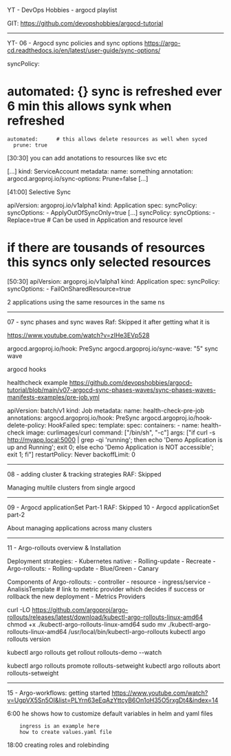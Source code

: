 YT - DevOps Hobbies - argocd playlist

GIT:
https://github.com/devopshobbies/argocd-tutorial

_______________________________________________________
YT- 06 - Argocd sync policies and sync options
https://argo-cd.readthedocs.io/en/latest/user-guide/sync-options/

  syncPolicy:
  # automated: {}  sync is refreshed ever 6 min this allows synk when refreshed
    automated:      # this allows delete resources as well when syced
      prune: true
	  
[30:30]
you can add anotations to resources like svc etc 

[...]
kind: ServiceAccount
metadata:
	name: something
	annotation:
		argocd.argoproj.io/sync-options: Prune=false
[...]

[41:00]
Selective Sync

apiVersion: argoproj.io/v1alpha1
kind: Application
spec:
  syncPolicy:
    syncOptions:
    - ApplyOutOfSyncOnly=true   [...]
  syncPolicy:
    syncOptions:
    - Replace=true  # Can be used in Application and resource level
	
	
	
# if there are tousands of resources this syncs only selected resources

[50:30]
apiVersion: argoproj.io/v1alpha1
kind: Application
spec:
  syncPolicy:
    syncOptions:
    - FailOnSharedResource=true

2 applications using the same resources in the same ns


_______________________________________________________
07 - sync phases and sync waves		Raf: Skipped it after getting what it is

https://www.youtube.com/watch?v=zIHe3EVp528

argocd.argoproj.io/hook: PreSync
argocd.argoproj.io/sync-wave: "5"			sync wave

argocd hooks

healthcheck example
https://github.com/devopshobbies/argocd-tutorial/blob/main/v07-argocd-sync-phases-waves/sync-phases-waves-manifests-examples/pre-job.yml


apiVersion: batch/v1
kind: Job
metadata:
  name: health-check-pre-job
  annotations:
    argocd.argoproj.io/hook: PreSync
    argocd.argoproj.io/hook-delete-policy: HookFailed
spec:
  template:
    spec:
      containers:
        - name: health-check
          image: curlimages/curl
          command: ["/bin/sh", "-c"]
          args: ["if curl -s http://myapp.local:5000 | grep -qi 'running'; then echo 'Demo Application is up and Running'; exit 0; else echo 'Demo Application is NOT accessible'; exit 1; fi"]
      restartPolicy: Never
  backoffLimit: 0
  
 
 _______________________________________________________
08 - adding cluster & tracking strategies  		RAF: Skipped

Managing multile clusters from single argocd
_______________________________________________________
09 - Argocd applicationSet Part-1				RAF: Skipped
10 - Argocd applicationSet part-2

About managing applications across many clusters

_______________________________________________________
11 - Argo-rollouts overview & Installation

Deployment strategies:
	- Kubernetes native:
		- Rolling-update
		- Recreate
	- Argo-rollouts:
		- Rolling-update
		- Blue/Green
		- Canary

Components of Argo-rollouts:
	- controller
	- resource
	- ingress/service
	- AnalisisTemplate		# link to metric provider which decides if success or rollback the new deployment
	- Metrics Providers



curl -LO https://github.com/argoproj/argo-rollouts/releases/latest/download/kubectl-argo-rollouts-linux-amd64	
chmod +x ./kubectl-argo-rollouts-linux-amd64
sudo mv ./kubectl-argo-rollouts-linux-amd64 /usr/local/bin/kubectl-argo-rollouts
kubectl argo rollouts version
	
	
kubectl argo rollouts get rollout rollouts-demo --watch

kubectl argo rollouts promote rollouts-setweight
kubectl argo rollouts abort rollouts-setweight


_______________________________________________________
15 - Argo-workflows: getting started
https://www.youtube.com/watch?v=UgpVX5Sn5OI&list=PLYrn63eEqAzYttcyB6On1oH35O5rxgDt4&index=14


6:00  he shows how to customize default variables in helm and yaml files

		ingress is an example here
		how to create values.yaml file

18:00 creating roles and rolebinding